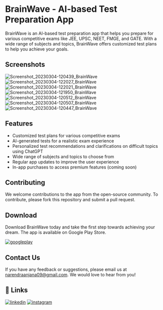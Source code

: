 # BrainWave - AI-based Test Preparation App
BrainWave is an AI-based test preparation app that helps you prepare for various competitive exams like JEE, UPSC, NEET, FMGE, and GATE. With a wide range of subjects and topics, BrainWave offers customized test plans to help you achieve your goals.

## Screenshots
![Screenshot_20230304-120439_BrainWave](https://user-images.githubusercontent.com/60137237/224238279-23baa772-f44b-4ef8-aaef-0ce09a9c9677.jpg)
![Screenshot_20230304-122027_BrainWave](https://user-images.githubusercontent.com/60137237/224238291-3e9c3da1-f562-4f50-a36d-74155b962077.jpg)
![Screenshot_20230304-122021_BrainWave](https://user-images.githubusercontent.com/60137237/224238293-5094b379-b9b9-4b49-9888-e979f0cdf48c.jpg)
![Screenshot_20230304-121950_BrainWave](https://user-images.githubusercontent.com/60137237/224238296-ceb25d2b-30d4-4217-8269-794a3f7e993b.jpg)
![Screenshot_20230304-120512_BrainWave](https://user-images.githubusercontent.com/60137237/224238299-3a05c2ea-8c80-4c57-b7e4-eb7bfbbf5deb.jpg)
![Screenshot_20230304-120507_BrainWave](https://user-images.githubusercontent.com/60137237/224238303-e450300b-fef9-4ce6-a986-58acf52d0a3f.jpg)
![Screenshot_20230304-120447_BrainWave](https://user-images.githubusercontent.com/60137237/224238308-02bb2fea-0180-4a1b-8deb-4a85d505bd14.jpg)


## Features
 - Customized test plans for various competitive exams
 - AI-generated tests for a realistic exam experience
 - Personalized test recommendations and clarifications on
   difficult topics using ChatGPT
 - Wide range of subjects and topics to choose from
 - Regular app updates to improve the user experience
 - In-app purchases to access premium features (coming soon)

## Contributing
We welcome contributions to the app from the open-source community. To contribute, please fork this repository and submit a pull request.

## Download
Download BrainWave today and take the first step towards achieving your dream. The app is available on Google Play Store.

[![googleplay](https://img.shields.io/badge/google_play_store-FFFFFF?style=for-the-badge&logo=googleplay&logoColor=black)](https://play.google.com/store/apps/details?id=com.nsa.brainwave)
## Contact Us
If you have any feedback or suggestions, please email us at narendraanjana09@gmail.com. We would love to hear from you!
## 🔗 Links
[![linkedin](https://img.shields.io/badge/linkedin-0A66C2?style=for-the-badge&logo=linkedin&logoColor=white)](https://www.linkedin.com/in/narendra-singh-anjana-454bb6190/)
[![instagram](https://img.shields.io/badge/instagram-FFE5B4?style=for-the-badge&logo=instagram&logoColor=black)](https://www.instagram.com/narendra_aanjna_09/)


